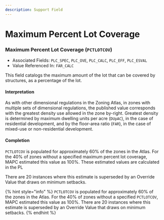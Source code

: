 ```yaml
---
description: Support Field
---
```


# Maximum Percent Lot Coverage

### Maximum Percent Lot Coverage \(`PCTLOTCOV`\) 

* Associated Fields: `PLC_SPEC`, `PLC_OVE`, `PLC_CALC`, `PLC_EFF`, `PLC_ESVAL` 
* Value Referenced In: `FAR_CALC` 

This field catalogs the maximum amount of the lot that can be covered by structures, as a percentage of the lot. 

#### Interpretation

As with other dimensional regulations in the Zoning Atlas, in zones with multiple sets of dimensional regulations, the published value corresponds with the greatest density use allowed in the zone by-right.  Greatest density is determined by maximum dwelling units per acre \(`DUpAC`\), in the case of residential development, and by the floor-area ratio \(`FAR`\), in the case of mixed-use or non-residential development.  

#### Completion

`PCTLOTCOV` is populated for approximately 60% of the zones in the Atlas. For the 40% of zones without a specified maximum percent lot coverage, MAPC estimated this value as 100%. These estimated values are calculated in the PL

There are 20 instances where this estimate is superseded by an Override Value that draws on minimum setbacks.

{% hint style="info" %}
`PCTLOTCOV` is populated for approximately 60% of the zones in the Atlas. For the 40% of zones without a specified `PCTLOTCOV`, MAPC estimated this value as 100%. There are 20 instances where this estimate is superseded by an Override Value that draws on minimum setbacks. 
{% endhint %}



